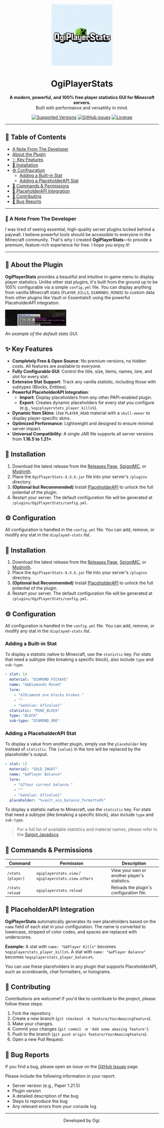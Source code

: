 ﻿<p align="center">
  <img src="https://raw.githubusercontent.com/ogidevs/mc-ogiplayerstats/main/logo.png" alt="OgiPlayerStats Banner" width="200"/>
</p>

<h1 align="center">OgiPlayerStats</h1>

<p align="center">
  <strong>A modern, powerful, and 100% free player statistics GUI for Minecraft servers.</strong>
  <br>
  Built with performance and versatility in mind.
</p>


<p align="center">
  <!-- GitHub Badges -->
  <a href="#"><img src="https://img.shields.io/static/v1?label=Minecraft&message=1.16.5%20-%201.21&color=brightgreen" alt="Supported Versions"></a>
  <a href="https://github.com/ogidevs/mc-ogiplayerstats/issues"><img src="https://img.shields.io/github/issues/ogidevs/mc-ogiplayerstats" alt="GitHub issues"></a>
  <a href="https://github.com/ogidevs/mc-ogiplayerstats/blob/main/LICENSE"><img src="https://img.shields.io/github/license/ogidevs/mc-ogiplayerstats?cacheSeconds=1" alt="License"></a>
</p>

---

## 📖 Table of Contents

- [A Note From The Developer](#-a-note-from-the-developer)
- [About the Plugin](#-about-the-plugin)
- [✨ Key Features](#-key-features)
- [🚀 Installation](#-installation)
- [⚙️ Configuration](#️-configuration)
    - [Adding a Built-in Stat](#adding-a-built-in-stat)
    - [Adding a PlaceholderAPI Stat](#adding-a-placeholderapi-stat)
- [📝 Commands & Permissions](#-commands--permissions)
- [🧩 PlaceholderAPI Integration](#-placeholderapi-integration)
- [🤝 Contributing](#-contributing)
- [🐛 Bug Reports](#-bug-reports)

---

### 💬 A Note From The Developer
I was tired of seeing essential, high-quality server plugins locked behind a paywall. I believe powerful tools should be accessible to everyone in the Minecraft community. That's why I created **OgiPlayerStats**—to provide a premium, feature-rich experience for free. I hope you enjoy it!

---

## 🌟 About the Plugin

**OgiPlayerStats** provides a beautiful and intuitive in-game menu to display player statistics. Unlike other stat plugins, it's built from the ground up to be 100% configurable via a simple `config.yml` file. You can display anything from vanilla Minecraft stats (`PLAYER_KILLS`, `DIAMONDS_MINED`) to custom data from other plugins like Vault or EssentialsX using the powerful PlaceholderAPI integration.

<img src="https://raw.githubusercontent.com/ogidevs/mc-ogiplayerstats/main/showcase/img1.png" alt="OgiPlayerStats Banner" width="200"/>

*An example of the default stats GUI.*

## ✨ Key Features

-   **Completely Free & Open Source**: No premium versions, no hidden costs. All features are available to everyone.
-   **Fully Configurable GUI**: Control the title, size, items, names, lore, and slot for every stat.
-   **Extensive Stat Support**: Track any vanilla statistic, including those with subtypes (Blocks, Entities).
-   **Powerful PlaceholderAPI Integration**:
    -   **Import**: Display placeholders from *any* other PAPI-enabled plugin.
    -   **Export**: Creates dynamic placeholders for every stat you configure (e.g., `%ogiplayerstats_player_kills%`).
-   **Dynamic Item Skins**: Use `PLAYER_HEAD` material with a `skull-owner` to display player-specific skins.
-   **Optimized Performance**: Lightweight and designed to ensure minimal server impact.
-   **Universal Compatibility**: A single JAR file supports all server versions from **1.16.5 to 1.21+**.

## 🚀 Installation

1.  Download the latest release from the [Releases Page](https://github.com/ogidevs/mc-ogiplayerstats/releases/latest), [SpigotMC](YOUR_SPIGOT_LINK_HERE), or [Modrinth](YOUR_MODRINTH_LINK_HERE).
2.  Place the `OgiPlayerStats-X.X.X.jar` file into your server's `/plugins` directory.
3.  **(Optional but Recommended)** Install [PlaceholderAPI](https://www.spigotmc.org/resources/placeholderapi.6245/) to unlock the full potential of the plugin.
4.  Restart your server. The default configuration file will be generated at `/plugins/OgiPlayerStats/config.yml`.

## ⚙️ Configuration

All configuration is handled in the `config.yml` file. You can add, remove, or modify any stat in the `displayed-stats` list.


## 🚀 Installation

1.  Download the latest release from the [Releases Page](https://github.com/ogidevs/mc-ogiplayerstats/releases/latest), [SpigotMC](YOUR_SPIGOT_LINK_HERE), or [Modrinth](YOUR_MODRINTH_LINK_HERE).
2.  Place the `OgiPlayerStats-X.X.X.jar` file into your server's `/plugins` directory.
3.  **(Optional but Recommended)** Install [PlaceholderAPI](https://www.spigotmc.org/resources/placeholderapi.6245/) to unlock the full potential of the plugin.
4.  Restart your server. The default configuration file will be generated at `/plugins/OgiPlayerStats/config.yml`.

## ⚙️ Configuration

All configuration is handled in the `config.yml` file. You can add, remove, or modify any stat in the `displayed-stats` list.

### Adding a Built-in Stat

To display a statistic native to Minecraft, use the `statistic` key. For stats that need a subtype (like breaking a specific block), also include `type` and `sub-type`.

```yaml
- slot: 14
  material: "DIAMOND_PICKAXE"
  name: "&bDiamonds Mined"
  lore:
    - "&7Diamond ore blocks broken."
    - ""
    - "&aValue: &f{value}"
  statistic: "MINE_BLOCK"
  type: "BLOCK"
  sub-type: "DIAMOND_ORE"
```

### Adding a PlaceholderAPI Stat

To display a value from another plugin, simply use the `placeholder` key instead of `statistic`. The `{value}` in the lore will be replaced by the placeholder's output.

```yaml
- slot: 13
  material: "GOLD_INGOT"
  name: "&ePlayer Balance"
  lore:
    - "&7Your current balance."
    - ""
    - "&aValue: &f{value}"
  placeholder: "%vault_eco_balance_formatted%"
```

To display a statistic native to Minecraft, use the `statistic` key. For stats that need a subtype (like breaking a specific block), also include `type` and `sub-type`.

> For a full list of available statistics and material names, please refer to the [Spigot Javadocs](https://hub.spigotmc.org/javadocs/spigot/).

## 📝 Commands & Permissions

| Command              | Permission                     | Description                                  |
| -------------------- | ------------------------------ | -------------------------------------------- |
| `/stats [player]`    | `ogiplayerstats.view` / `ogiplayerstats.view.others` | View your own or another player's statistics.  |
| `/stats reload`      | `ogiplayerstats.reload`        | Reloads the plugin's configuration file.     |

## 🧩 PlaceholderAPI Integration

**OgiPlayerStats** automatically generates its own placeholders based on the `name` field of each stat in your configuration. The name is converted to lowercase, stripped of color codes, and spaces are replaced with underscores.

**Example:**
A stat with `name: "&bPlayer Kills"` becomes `%ogiplayerstats_player_kills%`.
A stat with `name: "&ePlayer Balance"` becomes `%ogiplayerstats_player_balance%`.

You can use these placeholders in any plugin that supports PlaceholderAPI, such as scoreboards, chat formatters, or holograms.

## 🤝 Contributing

Contributions are welcome! If you'd like to contribute to the project, please follow these steps:

1.  Fork the repository.
2.  Create a new branch (`git checkout -b feature/YourAmazingFeature`).
3.  Make your changes.
4.  Commit your changes (`git commit -m 'Add some amazing feature'`).
5.  Push to the branch (`git push origin feature/YourAmazingFeature`).
6.  Open a new Pull Request.

## 🐛 Bug Reports

If you find a bug, please open an issue on the [GitHub Issues](https://github.com/ogidevs/mc-ogiplayerstats/issues) page.

Please include the following information in your report:
-   Server version (e.g., Paper 1.21.5)
-   Plugin version
-   A detailed description of the bug
-   Steps to reproduce the bug
-   Any relevant errors from your console log

---
<p align="center">
  Developed by Ogi.
</p>
